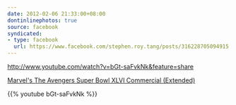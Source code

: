 ```yaml
---
date: 2012-02-06 21:33:00+08:00
dontinlinephotos: true
source: facebook
syndicated:
- type: facebook
  url: https://www.facebook.com/stephen.roy.tang/posts/316228705094915
---
```


http://www.youtube.com/watch?v=bGt-saFvkNk&feature=share

[Marvel's The Avengers Super Bowl XLVI Commercial (Extended)](https://www.youtube.com/watch?v=bGt-saFvkNk)



{{% youtube bGt-saFvkNk %}}